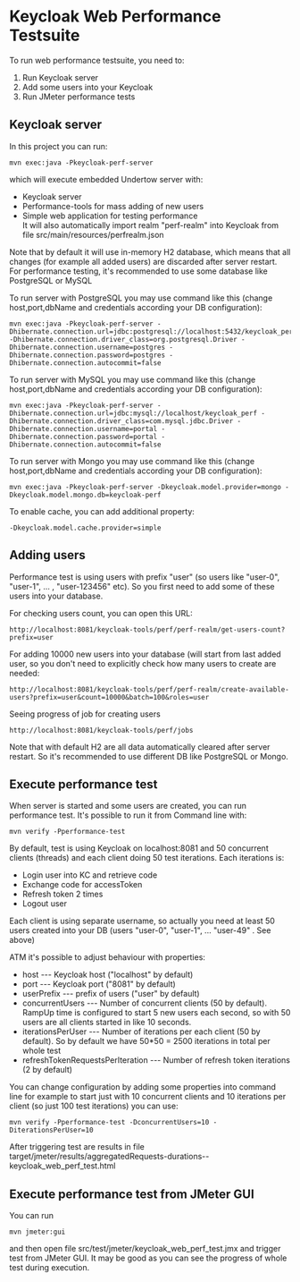 Keycloak Web Performance Testsuite
==================================
To run web performance testsuite, you need to:
1) Run Keycloak server
2) Add some users into your Keycloak
3) Run JMeter performance tests

Keycloak server
---------------
In this project you can run:

```shell
mvn exec:java -Pkeycloak-perf-server
````

which will execute embedded Undertow server with:
 * Keycloak server
 * Performance-tools for mass adding of new users 
 * Simple web application for testing performance  
It will also automatically import realm "perf-realm" into Keycloak from file src/main/resources/perfrealm.json 

Note that by default it will use in-memory H2 database, which means that all changes (for example all added users) are discarded after server restart. For performance testing, it's recommended to use some database like PostgreSQL or MySQL

To run server with PostgreSQL you may use command like this (change host,port,dbName and credentials according your DB configuration):
```shell
mvn exec:java -Pkeycloak-perf-server -Dhibernate.connection.url=jdbc:postgresql://localhost:5432/keycloak_perf -Dhibernate.connection.driver_class=org.postgresql.Driver -Dhibernate.connection.username=postgres -Dhibernate.connection.password=postgres -Dhibernate.connection.autocommit=false
````

To run server with MySQL you may use command like this (change host,port,dbName and credentials according your DB configuration):
```shell
mvn exec:java -Pkeycloak-perf-server -Dhibernate.connection.url=jdbc:mysql://localhost/keycloak_perf -Dhibernate.connection.driver_class=com.mysql.jdbc.Driver -Dhibernate.connection.username=portal -Dhibernate.connection.password=portal -Dhibernate.connection.autocommit=false
````

To run server with Mongo you may use command like this (change host,port,dbName and credentials according your DB configuration):
```shell
mvn exec:java -Pkeycloak-perf-server -Dkeycloak.model.provider=mongo -Dkeycloak.model.mongo.db=keycloak-perf
````

To enable cache, you can add additional property:
```shell
-Dkeycloak.model.cache.provider=simple
````

Adding users
-----------------

Performance test is using users with prefix "user" (so users like "user-0", "user-1", ... , "user-123456" etc). So you first need to add some of these users into your database.

For checking users count, you can open this URL: 
```shell
http://localhost:8081/keycloak-tools/perf/perf-realm/get-users-count?prefix=user
````

For adding 10000 new users into your database (will start from last added user, so you don't need to explicitly check how many users to create are needed:
```shell 
http://localhost:8081/keycloak-tools/perf/perf-realm/create-available-users?prefix=user&count=10000&batch=100&roles=user
````

Seeing progress of job for creating users
```shell 
http://localhost:8081/keycloak-tools/perf/jobs
````

Note that with default H2 are all data automatically cleared after server restart. So it's recommended to use different DB like PostgreSQL or Mongo.


Execute performance test
------------------------

When server is started and some users are created, you can run performance test. It's possible to run it from Command line with:

```shell 
mvn verify -Pperformance-test
````

By default, test is using Keycloak on localhost:8081 and 50 concurrent clients (threads) and each client doing 50 test iterations. Each iterations is:
- Login user into KC and retrieve code
- Exchange code for accessToken
- Refresh token 2 times
- Logout user

Each client is using separate username, so actually you need at least 50 users created into your DB (users "user-0", "user-1", ... "user-49" . See above)

ATM it's possible to adjust behaviour with properties:
* host --- Keycloak host ("localhost" by default)
* port --- Keycloak port ("8081" by default)
* userPrefix --- prefix of users ("user" by default)
* concurrentUsers --- Number of concurrent clients (50 by default). RampUp time is configured to start 5 new users each second, so with 50 users are all clients started in like 10 seconds.
* iterationsPerUser --- Number of iterations per each client (50 by default). So by default we have 50*50 = 2500 iterations in total per whole test
* refreshTokenRequestsPerIteration --- Number of refresh token iterations (2 by default)

You can change configuration by adding some properties into command line for example to start just with 10 concurrent clients and 10 iterations per client (so just 100 test iterations) you can use:
```shell 
mvn verify -Pperformance-test -DconcurrentUsers=10 -DiterationsPerUser=10 
````
 
After triggering test are results in file target/jmeter/results/aggregatedRequests-durations-<TIMESTAMP>-keycloak_web_perf_test.html

Execute performance test from JMeter GUI
----------------------------------------
You can run
```shell 
mvn jmeter:gui
````

and then open file src/test/jmeter/keycloak_web_perf_test.jmx and trigger test from JMeter GUI. It may be good as you can see the progress of whole test during execution.
